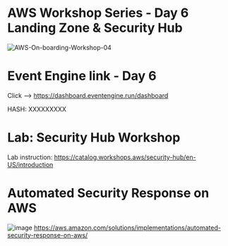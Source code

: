 # AWS Workshop Series - Day 6 Landing Zone & Security Hub
![AWS-On-boarding-Workshop-04](https://user-images.githubusercontent.com/58282807/197151496-bf545884-a088-43db-ae8d-a549728b09da.png)



# Event Engine link - Day 6
Click --> https://dashboard.eventengine.run/dashboard

HASH: XXXXXXXXX

# Lab: Security Hub Workshop

Lab instruction: https://catalog.workshops.aws/security-hub/en-US/introduction

# Automated Security Response on AWS
![image](https://user-images.githubusercontent.com/58282807/198457827-0dd3f7af-d457-4879-8f7b-c492457d6bd2.png)
https://aws.amazon.com/solutions/implementations/automated-security-response-on-aws/
